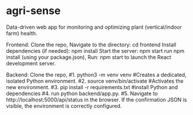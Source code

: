 # agri-sense
Data-driven web app for monitoring and optimizing plant (vertical/indoor farm) health.

Frontend:
Clone the repo, Navigate to the directory: cd frontend
Install dependencies (if needed): npm install 
Start the server: npm start run npm install (using your package.json),
Run: npm start to launch the React development server.

Backend:
Clone the repo, 
#1. python3 -m venv venv #Creates a dedicated, isolated Python environment.
#2. source venv/bin/activate #Activates the new environment.
#3. pip install -r requirements.txt #install Python and dependencies
#4. run python backend/app.py. 
#5. Navigate to http://localhost:5000/api/status in the browser. If the confirmation JSON is visible, the environment is correctly configured.